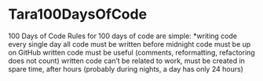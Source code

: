 # Tara100DaysOfCode
100 Days of Code
Rules for 100 days of code are simple:
  *writing  code every single day
  all code must be written before midnight
  code must be up on GitHub
  written code must be useful (comments, reformatting, refactoring does not count)
  written code can’t be related to work, must be created in spare time, after hours (probably during nights, a day has only 24 hours)
